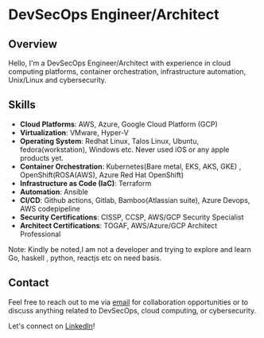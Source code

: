# DevSecOps Engineer/Architect

## Overview

Hello, I'm a DevSecOps Engineer/Architect with experience in cloud computing platforms, container orchestration, infrastructure automation, Unix/Linux and cybersecurity. 

## Skills

- **Cloud Platforms**: AWS, Azure, Google Cloud Platform (GCP)
- **Virtualization**: VMware, Hyper-V
- **Operating System**: Redhat Linux, Talos Linux, Ubuntu, fedora(workstation), Windows etc. Never used iOS or any apple products yet.
- **Container Orchestration**: Kubernetes(Bare metal, EKS, AKS, GKE) , OpenShift(ROSA(AWS), Azure Red Hat OpenShift)
- **Infrastructure as Code (IaC)**: Terraform
- **Automation**: Ansible
- **CI/CD**: Github actions, Gitlab, Bamboo(Atlassian suite), Azure Devops, AWS codepipeline
- **Security Certifications**: CISSP, CCSP, AWS/GCP Security Specialist
- **Architect Certifications**: TOGAF, AWS/Azure/GCP Architect Professional 

Note: Kindly be noted,I am not a developer and trying to explore and learn Go, haskell , python, reactjs etc on need basis.

## Contact

Feel free to reach out to me via [email](mailto:pratheeshpc2024@gmail.com) for collaboration opportunities or to discuss anything related to DevSecOps, cloud computing, or cybersecurity. 

Let's connect on [LinkedIn](https://www.linkedin.com/in/pratheeshpc/)!

